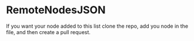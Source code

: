 # RemoteNodesJSON

If you want your node added to this list clone the repo, add you node in the file, and then create a pull request.
